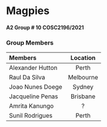 # Magpies
#### A2 Group # 10 COSC2196/2021
### Group Members

| Members          |Location |
|:-----------------|:-------:|
|Alexander Hutton  |Perth    |
|Raul Da Silva     |Melbourne|
|Joao Nunes Doege  |Sydney   |
|Jacqueline Penas  |Brisbane |
|Amrita Kanungo    |?        |
|Sunil Rodrigues   |Perth    |
